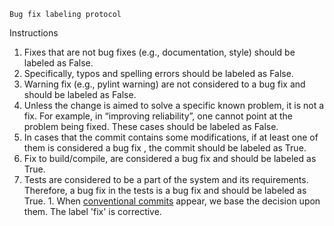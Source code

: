 
    
    Bug fix labeling protocol




Instructions


  1. Fixes that are not bug fixes (e.g., documentation, style) should be labeled as False.
  1. Specifically, typos and spelling errors should be labeled as False.
  1. Warning fix (e.g., pylint warning) are not considered to a bug fix and should be labeled as False.
  1. Unless the change is aimed to solve a specific known problem, it is not a fix.
      For example, in “improving reliability”, one cannot point at the problem being fixed. These cases should be labeled as False.
  1. In cases that the commit contains some modifications, if at least one of them is considered a bug fix
      , the commit should be labeled as True.
  1. Fix to build/compile, are considered a bug fix and should be labeled as True.
  1. Tests are considered to be a part of the system and its requirements.
      Therefore, a bug fix in the tests is a bug fix and should be labeled as True.
    1.  When <a href="https://www.conventionalcommits.org/">conventional commits</a> appear, we base the decision upon them.
    The label 'fix' is corrective.




